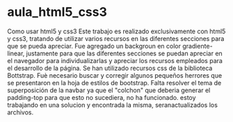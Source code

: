 # aula_html5_css3
Como usar html5 y css3
Este trabajo es realizado exclusivamente con html5 y css3, tratando de utilizar varios recursos en las diferentes secciones para que se pueda apreciar.
Fue agregado un backgroun en color gradiente-linear, justamente para que las diferentes secciones se puedan apreciar en el navegador para individualizarlas y apreciar los recursos empleados para el desarrollo de la página.
Se han utilizado recursos css de la biblioteca Bottstrap.
Fuè necesario buscar y corregir algunos pequeños herrores que se presentaron en la hoja de estilos de bootstrap.
Falta resolver el tema de superposición de la navbar ya que el "colchon" que deberia generar el padding-top para que esto no sucediera, no ha funcionado.
estoy trabajando en una solucion y encontrada la misma, seranactualizados los archivos.
